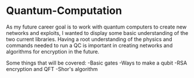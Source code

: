 # Quantum-Computation
As my future career goal is to work with quantum computers to create new networks and exploits, I wanted to display some basic understanding of the two current libraries. Having a root understanding of the physics and commands needed to run a QC is important in creating networks and algorithms for encryption in the future.

Some things that will be covered:
-Basic gates
-Ways to make a qubit
-RSA encryption and QFT 
-Shor's algorithm
